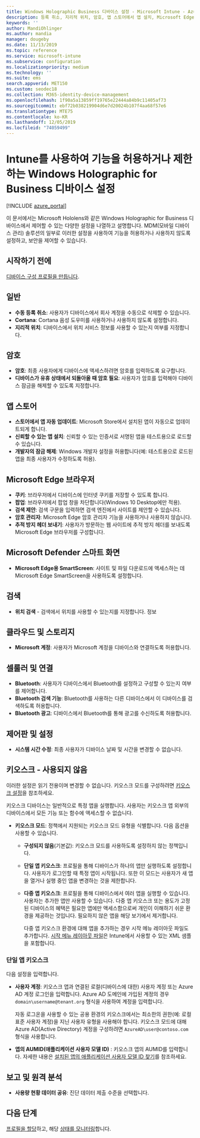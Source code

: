 ```yaml
---
title: Windows Holographic Business 디바이스 설정 - Microsoft Intune - Azure | Microsoft Docs
description: 등록 취소, 지리적 위치, 암호, 앱 스토어에서 앱 설치, Microsoft Edge에서 쿠키 및 팝업, Microsoft Defender, 검색, 클라우드 및 스토리지, Bluetooth 연결, 시스템 시간 및 Azure에서 사용량 데이터를 포함하여 Windows Holographic for Business에 대한 Microsoft Intune에서 디바이스 제한 설정을 읽고 구성합니다.
keywords: ''
author: MandiOhlinger
ms.author: mandia
manager: dougeby
ms.date: 11/13/2019
ms.topic: reference
ms.service: microsoft-intune
ms.subservice: configuration
ms.localizationpriority: medium
ms.technology: ''
ms.suite: ems
search.appverid: MET150
ms.custom: seodec18
ms.collection: M365-identity-device-management
ms.openlocfilehash: 1f90a5a13859ff19765e22444a84b9c11405af73
ms.sourcegitcommit: ebf72b038219904d6e7d20024b107f4aa68f57e6
ms.translationtype: MTE75
ms.contentlocale: ko-KR
ms.lasthandoff: 12/05/2019
ms.locfileid: "74059499"
---
```

# <a name="windows-holographic-for-business-device-settings-to-allow-or-restrict-features-using-intune"></a>Intune를 사용하여 기능을 허용하거나 제한하는 Windows Holographic for Business 디바이스 설정

[!INCLUDE [azure_portal](../includes/azure_portal.md)]

이 문서에서는 Microsoft Hololens와 같은 Windows Holographic for Business 디바이스에서 제어할 수 있는 다양한 설정을 나열하고 설명합니다. MDM(모바일 디바이스 관리) 솔루션의 일부로 이러한 설정을 사용하여 기능을 허용하거나 사용하지 않도록 설정하고, 보안을 제어할 수 있습니다.

## <a name="before-you-begin"></a>시작하기 전에

[디바이스 구성 프로필을 만듭니다](device-restrictions-configure.md#create-the-profile).

## <a name="general"></a>일반

- **수동 등록 취소**: 사용자가 디바이스에서 회사 계정을 수동으로 삭제할 수 있습니다.
- **Cortana**: Cortana 음성 도우미를 사용하거나 사용하지 않도록 설정합니다.
- **지리적 위치**: 디바이스에서 위치 서비스 정보를 사용할 수 있는지 여부를 지정합니다.

## <a name="password"></a>암호

- **암호**: 최종 사용자에게 디바이스에 액세스하려면 암호를 입력하도록 요구합니다.
- **디바이스가 유휴 상태에서 되돌아올 때 암호 필요**: 사용자가 암호를 입력해야 디바이스 잠금을 해제할 수 있도록 지정합니다.

## <a name="app-store"></a>앱 스토어

- **스토어에서 앱 자동 업데이트**: Microsoft Store에서 설치된 앱이 자동으로 업데이트되게 합니다.
- **신뢰할 수 있는 앱 설치**: 신뢰할 수 있는 인증서로 서명된 앱을 테스트용으로 로드할 수 있습니다.
- **개발자의 잠금 해제**: Windows 개발자 설정을 허용합니다(예: 테스트용으로 로드된 앱을 최종 사용자가 수정하도록 허용).

## <a name="microsoft-edge-browser"></a>Microsoft Edge 브라우저

- **쿠키**: 브라우저에서 디바이스에 인터넷 쿠키를 저장할 수 있도록 합니다.
- **팝업**: 브라우저에서 팝업 창을 차단합니다(Windows 10 Desktop에만 적용).
- **검색 제안**: 검색 구문을 입력하면 검색 엔진에서 사이트를 제안할 수 있습니다.
- **암호 관리자**: Microsoft Edge 암호 관리자 기능을 사용하거나 사용하지 않습니다.
- **추적 방지 헤더 보내기**: 사용자가 방문하는 웹 사이트에 추적 방지 헤더를 보내도록 Microsoft Edge 브라우저를 구성합니다.

## <a name="microsoft-defender-smart-screen"></a>Microsoft Defender 스마트 화면

- **Microsoft Edge용 SmartScreen**: 사이트 및 파일 다운로드에 액세스하는 데 Microsoft Edge SmartScreen을 사용하도록 설정합니다.

## <a name="search"></a>검색

- **위치 검색** - 검색에서 위치를 사용할 수 있는지를 지정합니다. 정보

## <a name="cloud-and-storage"></a>클라우드 및 스토리지

- **Microsoft 계정**: 사용자가 Microsoft 계정을 디바이스와 연결하도록 허용합니다.

## <a name="cellular-and-connectivity"></a>셀룰러 및 연결

- **Bluetooth**: 사용자가 디바이스에서 Bluetooth를 설정하고 구성할 수 있는지 여부를 제어합니다.
- **Bluetooth 검색 기능**: Bluetooth를 사용하는 다른 디바이스에서 이 디바이스를 검색하도록 허용합니다.
- **Bluetooth 광고**: 디바이스에서 Bluetooth를 통해 광고를 수신하도록 허용합니다.

## <a name="control-panel-and-settings"></a>제어판 및 설정

- **시스템 시간 수정**: 최종 사용자가 디바이스 날짜 및 시간을 변경할 수 없습니다.

## <a name="kiosk---obsolete"></a>키오스크 - 사용되지 않음

이러한 설정은 읽기 전용이며 변경할 수 없습니다. 키오스크 모드를 구성하려면 [키오스크 설정](kiosk-settings-holographic.md)을 참조하세요.

키오스크 디바이스는 일반적으로 특정 앱을 실행합니다. 사용자는 키오스크 앱 외부의 디바이스에서 모든 기능 또는 함수에 액세스할 수 없습니다.

- **키오스크 모드**: 정책에서 지원되는 키오스크 모드 유형을 식별합니다. 다음 옵션을 사용할 수 있습니다.

  - **구성되지 않음**(기본값): 키오스크 모드를 사용하도록 설정하지 않는 정책입니다. 
  - **단일 앱 키오스크**: 프로필을 통해 디바이스가 하나의 앱만 실행하도록 설정합니다. 사용자가 로그인할 때 특정 앱이 시작됩니다. 또한 이 모드는 사용자가 새 앱을 열거나 실행 중인 앱을 변경하는 것을 제한합니다.
  - **다중 앱 키오스크**: 프로필을 통해 디바이스에서 여러 앱을 실행할 수 있습니다. 사용자는 추가한 앱만 사용할 수 있습니다. 다중 앱 키오스크 또는 용도가 고정된 디바이스의 혜택은 필요한 앱에만 액세스함으로써 개인이 이해하기 쉬운 환경을 제공하는 것입니다. 필요하지 않은 앱을 해당 보기에서 제거합니다. 
  
    다중 앱 키오스크 환경에 대해 앱을 추가하는 경우 시작 메뉴 레이아웃 파일도 추가합니다. [시작 메뉴 레이아웃 파일](/hololens/hololens-kiosk#start-layout-file-for-mdm-intune-and-others)은 Intune에서 사용할 수 있는 XML 샘플을 포함합니다. 

### <a name="single-app-kiosks"></a>단일 앱 키오스크

다음 설정을 입력합니다.

- **사용자 계정**: 키오스크 앱과 연결된 로컬(디바이스에 대한) 사용자 계정 또는 Azure AD 계정 로그인을 입력합니다. Azure AD 도메인에 가입된 계정의 경우 `domain\username@tenant.org` 형식을 사용하여 계정을 입력합니다. 

    자동 로그온을 사용할 수 있는 공용 환경의 키오스크에서는 최소한의 권한(예: 로컬 표준 사용자 계정)을 지닌 사용자 유형을 사용해야 합니다. 키오스크 모드에 대해 Azure AD(Active Directory) 계정을 구성하려면 `AzureAD\user@contoso.com` 형식을 사용합니다.

- **앱의 AUMID(애플리케이션 사용자 모델 ID)** : 키오스크 앱의 AUMID를 입력합니다. 자세한 내용은 [설치된 앱의 애플리케이션 사용자 모델 ID 찾기](https://docs.microsoft.com/windows-hardware/customize/enterprise/find-the-application-user-model-id-of-an-installed-app)를 참조하세요.

## <a name="reporting-and-telemetry"></a>보고 및 원격 분석

- **사용량 현황 데이터 공유**: 진단 데이터 제출 수준을 선택합니다.

## <a name="next-steps"></a>다음 단계

[프로필을 할당](device-profile-assign.md)하고, 해당 [상태를 모니터링](device-profile-monitor.md)합니다.
